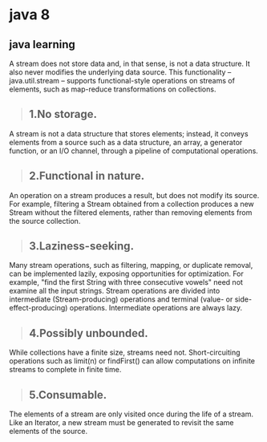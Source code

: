 # java 8
## java learning

A stream does not store data and, in that sense, is not a data structure. It also never modifies the underlying data source.
This functionality – java.util.stream – supports functional-style operations on streams of elements, such as map-reduce transformations on collections.

>## 1.No storage.
A stream is not a data structure that stores elements; instead, it conveys elements from a source such as a data structure, an array, a generator function, or an I/O channel, through a pipeline of computational operations.

>## 2.Functional in nature.
An operation on a stream produces a result, but does not modify its source. For example, filtering a Stream obtained from a collection produces a new Stream without the filtered elements, rather than removing elements from the source collection.

>## 3.Laziness-seeking.
 Many stream operations, such as filtering, mapping, or duplicate removal, can be implemented lazily, exposing opportunities for optimization. For example, "find the first String with three consecutive vowels" need not examine all the input strings. Stream operations are divided into intermediate (Stream-producing) operations and terminal (value- or side-effect-producing) operations. Intermediate operations are always lazy.

>## 4.Possibly unbounded.
While collections have a finite size, streams need not. Short-circuiting operations such as limit(n) or findFirst() can allow computations on infinite streams to complete in finite time.

>## 5.Consumable.
The elements of a stream are only visited once during the life of a stream. Like an Iterator, a new stream must be generated to revisit the same elements of the source.
